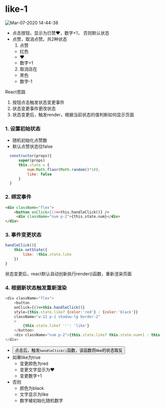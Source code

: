 # like-1

![Mar-07-2020 14-44-38](https://user-images.githubusercontent.com/26485327/76138370-333ef380-6082-11ea-8c21-580613b3e77c.gif)

- 点击按钮，显示为已赞❤️，数字+1， 否则默认状态
- 点赞，取消点赞。共2种状态
  1. 点赞
    - 红色
    - ❤️
    - 数字+1
  2. 取消店在
    - 黑色
    - 数字-1


React思路
1. 按钮点击触发状态变更事件
2. 状态变更事件更改状态
3. 状态变更后，触发render，根据当前状态的值判断如何显示页面

### 1. 设置初始状态
  - 随机初始化点赞数
  - 默认点赞状态位false
```javascript
  constructor(props){
      super(props)
      this.state = {
          num:Math.floor(Math.random()*10),
          like: false
      }
  }
```

### 2. 绑定事件
```html
<div className="flex">
    <button onClick={()=>this.handleClick()} />
     <div className="num p-2">{this.state.num}</div>
</div>
```


### 3. 事件变更状态
```javascript
handleClick(){
    this.setState({
        like: !this.state.like
    })
}
```
状态变更后，react默认自动创新执行render()函数，重新渲染页面
### 4. 根据新状态触发重新渲染

```javascript
<div className="flex">
    <button 
    onClick={()=>this.handleClick()} 
    style={this.state.like? {color:'red'} : {color:'black'}}
    className="w-12 p-1 shadow-lg border-2"
    >
        {this.state.like? '♡': 'like'}
    </button>
    <div className="num p-2">{this.state.like? this.state.num+1 : this.state.num}</div>
</div>
```
- <button>点击后，触发`handleClick()`函数，该函数将like的状态取反
- 如果like为true
  - 变更颜色为red
  - 变更文字显示为❤️
  - 变更数字+1
- 否则
  - 颜色为black
  - 文字显示为like
  - 数字被初始化随机数字












